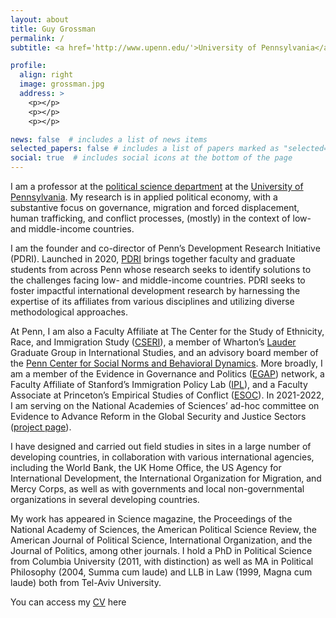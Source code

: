 ```yaml
---
layout: about
title: Guy Grossman
permalink: /
subtitle: <a href='http://www.upenn.edu/'>University of Pennsylvania</a>.

profile:
  align: right
  image: grossman.jpg
  address: >
    <p></p>
    <p></p>
    <p></p>

news: false  # includes a list of news items
selected_papers: false # includes a list of papers marked as "selected={true}"
social: true  # includes social icons at the bottom of the page
---
```


I am a professor at the [political science department](http://www.sas.upenn.edu/polisci/) at the [University of Pennsylvania](http://www.upenn.edu/). My research is in applied political economy, with a substantive focus on governance, migration and forced displacement, human trafficking, and conflict processes, (mostly) in the context of low- and middle-income countries.

I am the founder and co-director of Penn’s Development Research Initiative (PDRI). Launched in 2020, [PDRI](https://pdri.upenn.edu/) brings together faculty and graduate students from across Penn whose research seeks to identify solutions to the challenges facing low- and middle-income countries. PDRI seeks to foster impactful international development research by harnessing the expertise of its affiliates from various disciplines and utilizing diverse methodological approaches.

At Penn, I am also a Faculty Affiliate at The Center for the Study of Ethnicity, Race, and Immigration Study ([CSERI](https://web.sas.upenn.edu/cseri/)), a member of Wharton’s [Lauder](https://lauder.wharton.upenn.edu/) Graduate Group in International Studies, and an advisory board member of the [Penn Center for Social Norms and Behavioral Dynamics](https://normsandbehavior.sas.upenn.edu/). More broadly, I am a member of the Evidence in Governance and Politics ([EGAP](https://egap.org/)) network, a Faculty Affiliate of Stanford’s Immigration Policy Lab ([IPL](https://immigrationlab.org/)), and a Faculty Associate at Princeton’s Empirical Studies of Conflict ([ESOC](https://esoc.princeton.edu/)). In 2021-2022, I am serving on the National Academies of Sciences’ ad-hoc committee on Evidence to Advance Reform in the Global Security and Justice Sectors ([project page](https://www.nationalacademies.org/our-work/evidence-to-advance-reform-in-the-global-security-and-justice-sectors)).

I have designed and carried out field studies in sites in a large number of developing countries, in collaboration with various international agencies, including the World Bank, the UK Home Office, the US Agency for International Development, the International Organization for Migration, and Mercy Corps, as well as with governments and local non-governmental organizations in several developing countries.

My work has appeared in Science magazine, the Proceedings of the National Academy of Sciences, the American Political Science Review, the American Journal of Political Science, International Organization, and the Journal of Politics, among other journals. I hold a PhD in Political Science from Columbia University (2011, with distinction) as well as MA in Political Philosophy (2004, Summa cum laude) and LLB in Law (1999, Magna cum laude) both from Tel-Aviv University.

You can access my [CV](/assets/pdf/Grossman_cv_Feb2022B.pdf) here
